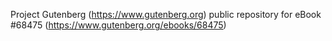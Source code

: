 Project Gutenberg (https://www.gutenberg.org) public repository for
eBook #68475 (https://www.gutenberg.org/ebooks/68475)
